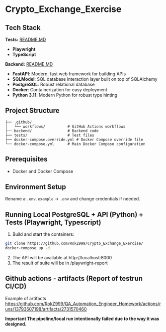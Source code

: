 # Crypto_Exchange_Exercise

## Tech Stack

**Tests:** [README.MD](tests/README.md)
- **Playwright**
- **TypeScript**

**Backend:** [README.MD](backend/README.md)
- **FastAPI**: Modern, fast web framework for building APIs
- **SQLModel**: SQL database interaction layer built on top of SQLAlchemy
- **PostgreSQL**: Robust relational database
- **Docker**: Containerization for easy deployment
- **Python 3.11**: Modern Python for robust type hinting

## Project Structure

```
├── .github/
│   └── workflows/          # GitHub Actions workflows
├── backend/                # Backend code
├── tests/                  # Test files
├── docker-compose.override.yml # Docker Compose override file
└── docker-compose.yml      # Main Docker Compose configuration
```

## Prerequisites

- Docker and Docker Compose

## Environment Setup

Rename a `.env.example` -> `.env` and change credentials if needed.

## Running Local PostgreSQL + API (Python) +  Tests (Playwright, Typescript)

1. Build and start the containers:
```bash
git clone https://github.com/RokZ999/Crypto_Exchange_Exercise/
docker-compose up -d
```
2. The API will be available at http://localhost:8000
3. The result of suite will be in /playwright-report 

## Github actions - artifacts (Report of testrun CI/CD)
Example of artifacts https://github.com/RokZ999/QA_Automation_Engineer_Homework/actions/runs/13793507198/artifacts/2731570460


**Important The pipeline/local run intentionally failed due to the way it was designed.**
